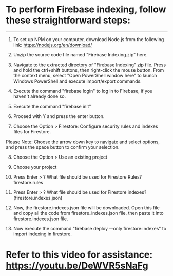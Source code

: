 
# To perform Firebase indexing, follow these straightforward steps:
------------------------------------------------------------------

1. To set up NPM on your computer, download Node.js from the following link: https://nodejs.org/en/download/

2. Unzip the source code file named "Firebase Indexing.zip" here.

3. Navigate to the extracted directory of "Firebase Indexing" zip file. Press and hold the ctrl+shift buttons, then right-click the mouse button. From the context menu, select "Open PowerShell window here" to launch Windows PowerShell and execute import/export commands.

4. Execute the command "firebase login" to log in to Firebase, if you haven't already done so.

5. Execute the command "firebase init"

6.  Proceed with Y and press the enter button.

7. Choose the Option > Firestore: Configure security rules and indexes files for Firestore. 

Please Note: Choose the arrow down key to navigate and select options, and press the space button to confirm your selection.

8. Choose the Option > Use an existing project 

9. Choose your project

10. Press Enter > ? What file should be used for Firestore Rules? firestore.rules

11. Press Enter > ? What file should be used for Firestore indexes? (firestore.indexes.json)

12. Now, the firestore.indexes.json file will be downloaded. Open this file and copy all the code from firestore_indexes.json file, then paste it into firestore.indexes.json file.

13. Now execute the command "firebase deploy --only firestore:indexes" to import indexing in firestore.
 
# Refer to this video for assistance: https://youtu.be/DeWVR5sNaFg